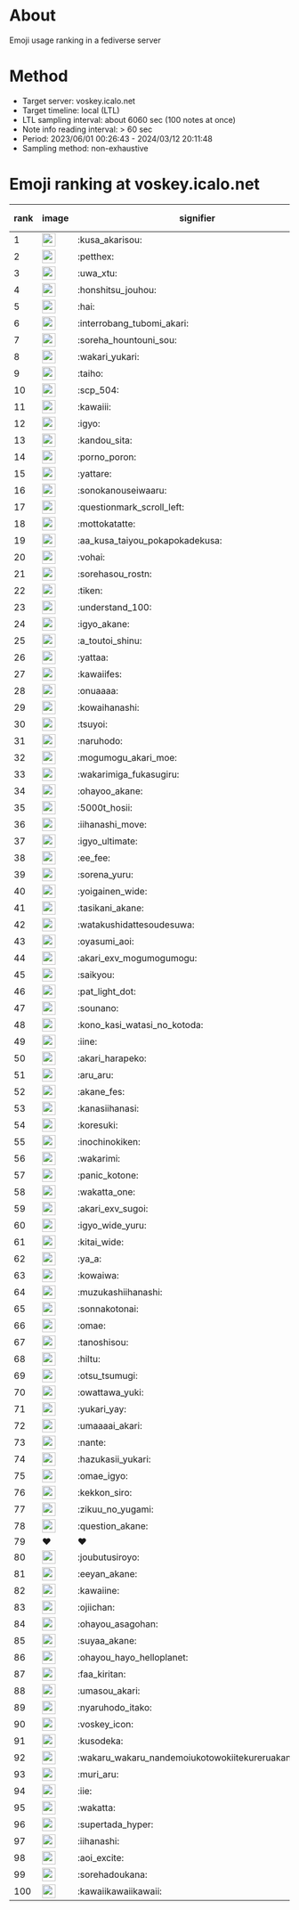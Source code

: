 # About
Emoji usage ranking in a fediverse server

# Method
- Target server: voskey.icalo.net
- Target timeline: local (LTL)
- LTL sampling interval: about 6060 sec (100 notes at once)
- Note info reading interval: > 60 sec
- Period: 2023/06/01 00:26:43 - 2024/03/12 20:11:48 
- Sampling method: non-exhaustive

# Emoji ranking at voskey.icalo.net

|rank|image|signifier|type|frequency score|
|----|----|----|----|----|
|1|<img height="24" src="https://voskey.icalo.net/emoji/kusa_akarisou.webp">|:kusa_akarisou:|custom|21474|
|2|<img height="24" src="https://voskey.icalo.net/emoji/petthex.webp">|:petthex:|custom|14455|
|3|<img height="24" src="https://voskey.icalo.net/emoji/uwa_xtu.webp">|:uwa_xtu:|custom|10591|
|4|<img height="24" src="https://voskey.icalo.net/emoji/honshitsu_jouhou.webp">|:honshitsu_jouhou:|custom|7479|
|5|<img height="24" src="https://voskey.icalo.net/emoji/hai.webp">|:hai:|custom|6891|
|6|<img height="24" src="https://voskey.icalo.net/emoji/interrobang_tubomi_akari.webp">|:interrobang_tubomi_akari:|custom|6805|
|7|<img height="24" src="https://voskey.icalo.net/emoji/soreha_hountouni_sou.webp">|:soreha_hountouni_sou:|custom|6313|
|8|<img height="24" src="https://voskey.icalo.net/emoji/wakari_yukari.webp">|:wakari_yukari:|custom|6238|
|9|<img height="24" src="https://voskey.icalo.net/emoji/taiho.webp">|:taiho:|custom|6207|
|10|<img height="24" src="https://voskey.icalo.net/emoji/scp_504.webp">|:scp_504:|custom|5112|
|11|<img height="24" src="https://voskey.icalo.net/emoji/kawaiii.webp">|:kawaiii:|custom|4930|
|12|<img height="24" src="https://voskey.icalo.net/emoji/igyo.webp">|:igyo:|custom|4157|
|13|<img height="24" src="https://voskey.icalo.net/emoji/kandou_sita.webp">|:kandou_sita:|custom|4131|
|14|<img height="24" src="https://voskey.icalo.net/emoji/porno_poron.webp">|:porno_poron:|custom|3872|
|15|<img height="24" src="https://voskey.icalo.net/emoji/yattare.webp">|:yattare:|custom|3676|
|16|<img height="24" src="https://voskey.icalo.net/emoji/sonokanouseiwaaru.webp">|:sonokanouseiwaaru:|custom|3670|
|17|<img height="24" src="https://voskey.icalo.net/emoji/questionmark_scroll_left.webp">|:questionmark_scroll_left:|custom|3642|
|18|<img height="24" src="https://voskey.icalo.net/emoji/mottokatatte.webp">|:mottokatatte:|custom|3633|
|19|<img height="24" src="https://voskey.icalo.net/emoji/aa_kusa_taiyou_pokapokadekusa.webp">|:aa_kusa_taiyou_pokapokadekusa:|custom|3633|
|20|<img height="24" src="https://voskey.icalo.net/emoji/vohai.webp">|:vohai:|custom|3500|
|21|<img height="24" src="https://voskey.icalo.net/emoji/sorehasou_rostn.webp">|:sorehasou_rostn:|custom|3389|
|22|<img height="24" src="https://voskey.icalo.net/emoji/tiken.webp">|:tiken:|custom|3320|
|23|<img height="24" src="https://voskey.icalo.net/emoji/understand_100.webp">|:understand_100:|custom|3094|
|24|<img height="24" src="https://voskey.icalo.net/emoji/igyo_akane.webp">|:igyo_akane:|custom|2797|
|25|<img height="24" src="https://voskey.icalo.net/emoji/a_toutoi_shinu.webp">|:a_toutoi_shinu:|custom|2771|
|26|<img height="24" src="https://voskey.icalo.net/emoji/yattaa.webp">|:yattaa:|custom|2692|
|27|<img height="24" src="https://voskey.icalo.net/emoji/kawaiifes.webp">|:kawaiifes:|custom|2646|
|28|<img height="24" src="https://voskey.icalo.net/emoji/onuaaaa.webp">|:onuaaaa:|custom|2582|
|29|<img height="24" src="https://voskey.icalo.net/emoji/kowaihanashi.webp">|:kowaihanashi:|custom|2558|
|30|<img height="24" src="https://voskey.icalo.net/emoji/tsuyoi.webp">|:tsuyoi:|custom|2492|
|31|<img height="24" src="https://voskey.icalo.net/emoji/naruhodo.webp">|:naruhodo:|custom|2430|
|32|<img height="24" src="https://voskey.icalo.net/emoji/mogumogu_akari_moe.webp">|:mogumogu_akari_moe:|custom|2323|
|33|<img height="24" src="https://voskey.icalo.net/emoji/wakarimiga_fukasugiru.webp">|:wakarimiga_fukasugiru:|custom|2291|
|34|<img height="24" src="https://voskey.icalo.net/emoji/ohayoo_akane.webp">|:ohayoo_akane:|custom|2246|
|35|<img height="24" src="https://voskey.icalo.net/emoji/5000t_hosii.webp">|:5000t_hosii:|custom|2234|
|36|<img height="24" src="https://voskey.icalo.net/emoji/iihanashi_move.webp">|:iihanashi_move:|custom|2109|
|37|<img height="24" src="https://voskey.icalo.net/emoji/igyo_ultimate.webp">|:igyo_ultimate:|custom|2094|
|38|<img height="24" src="https://voskey.icalo.net/emoji/ee_fee.webp">|:ee_fee:|custom|2051|
|39|<img height="24" src="https://voskey.icalo.net/emoji/sorena_yuru.webp">|:sorena_yuru:|custom|2004|
|40|<img height="24" src="https://voskey.icalo.net/emoji/yoigainen_wide.webp">|:yoigainen_wide:|custom|1964|
|41|<img height="24" src="https://voskey.icalo.net/emoji/tasikani_akane.webp">|:tasikani_akane:|custom|1902|
|42|<img height="24" src="https://voskey.icalo.net/emoji/watakushidattesoudesuwa.webp">|:watakushidattesoudesuwa:|custom|1897|
|43|<img height="24" src="https://voskey.icalo.net/emoji/oyasumi_aoi.webp">|:oyasumi_aoi:|custom|1855|
|44|<img height="24" src="https://voskey.icalo.net/emoji/akari_exv_mogumogumogu.webp">|:akari_exv_mogumogumogu:|custom|1744|
|45|<img height="24" src="https://voskey.icalo.net/emoji/saikyou.webp">|:saikyou:|custom|1717|
|46|<img height="24" src="https://voskey.icalo.net/emoji/pat_light_dot.webp">|:pat_light_dot:|custom|1659|
|47|<img height="24" src="https://voskey.icalo.net/emoji/sounano.webp">|:sounano:|custom|1619|
|48|<img height="24" src="https://voskey.icalo.net/emoji/kono_kasi_watasi_no_kotoda.webp">|:kono_kasi_watasi_no_kotoda:|custom|1602|
|49|<img height="24" src="https://voskey.icalo.net/emoji/iine.webp">|:iine:|custom|1596|
|50|<img height="24" src="https://voskey.icalo.net/emoji/akari_harapeko.webp">|:akari_harapeko:|custom|1595|
|51|<img height="24" src="https://voskey.icalo.net/emoji/aru_aru.webp">|:aru_aru:|custom|1581|
|52|<img height="24" src="https://voskey.icalo.net/emoji/akane_fes.webp">|:akane_fes:|custom|1574|
|53|<img height="24" src="https://voskey.icalo.net/emoji/kanasiihanasi.webp">|:kanasiihanasi:|custom|1525|
|54|<img height="24" src="https://voskey.icalo.net/emoji/koresuki.webp">|:koresuki:|custom|1505|
|55|<img height="24" src="https://voskey.icalo.net/emoji/inochinokiken.webp">|:inochinokiken:|custom|1487|
|56|<img height="24" src="https://voskey.icalo.net/emoji/wakarimi.webp">|:wakarimi:|custom|1476|
|57|<img height="24" src="https://voskey.icalo.net/emoji/panic_kotone.webp">|:panic_kotone:|custom|1443|
|58|<img height="24" src="https://voskey.icalo.net/emoji/wakatta_one.webp">|:wakatta_one:|custom|1383|
|59|<img height="24" src="https://voskey.icalo.net/emoji/akari_exv_sugoi.webp">|:akari_exv_sugoi:|custom|1372|
|60|<img height="24" src="https://voskey.icalo.net/emoji/igyo_wide_yuru.webp">|:igyo_wide_yuru:|custom|1365|
|61|<img height="24" src="https://voskey.icalo.net/emoji/kitai_wide.webp">|:kitai_wide:|custom|1347|
|62|<img height="24" src="https://voskey.icalo.net/emoji/ya_a.webp">|:ya_a:|custom|1265|
|63|<img height="24" src="https://voskey.icalo.net/emoji/kowaiwa.webp">|:kowaiwa:|custom|1240|
|64|<img height="24" src="https://voskey.icalo.net/emoji/muzukashiihanashi.webp">|:muzukashiihanashi:|custom|1199|
|65|<img height="24" src="https://voskey.icalo.net/emoji/sonnakotonai.webp">|:sonnakotonai:|custom|1170|
|66|<img height="24" src="https://voskey.icalo.net/emoji/omae.webp">|:omae:|custom|1163|
|67|<img height="24" src="https://voskey.icalo.net/emoji/tanoshisou.webp">|:tanoshisou:|custom|1147|
|68|<img height="24" src="https://voskey.icalo.net/emoji/hiltu.webp">|:hiltu:|custom|1118|
|69|<img height="24" src="https://voskey.icalo.net/emoji/otsu_tsumugi.webp">|:otsu_tsumugi:|custom|1118|
|70|<img height="24" src="https://voskey.icalo.net/emoji/owattawa_yuki.webp">|:owattawa_yuki:|custom|1114|
|71|<img height="24" src="https://voskey.icalo.net/emoji/yukari_yay.webp">|:yukari_yay:|custom|1105|
|72|<img height="24" src="https://voskey.icalo.net/emoji/umaaaai_akari.webp">|:umaaaai_akari:|custom|1075|
|73|<img height="24" src="https://voskey.icalo.net/emoji/nante.webp">|:nante:|custom|1059|
|74|<img height="24" src="https://voskey.icalo.net/emoji/hazukasii_yukari.webp">|:hazukasii_yukari:|custom|1059|
|75|<img height="24" src="https://voskey.icalo.net/emoji/omae_igyo.webp">|:omae_igyo:|custom|1053|
|76|<img height="24" src="https://voskey.icalo.net/emoji/kekkon_siro.webp">|:kekkon_siro:|custom|1042|
|77|<img height="24" src="https://voskey.icalo.net/emoji/zikuu_no_yugami.webp">|:zikuu_no_yugami:|custom|1040|
|78|<img height="24" src="https://voskey.icalo.net/emoji/question_akane.webp">|:question_akane:|custom|1038|
|79|❤|❤|unicode|1031|
|80|<img height="24" src="https://voskey.icalo.net/emoji/joubutusiroyo.webp">|:joubutusiroyo:|custom|1028|
|81|<img height="24" src="https://voskey.icalo.net/emoji/eeyan_akane.webp">|:eeyan_akane:|custom|1021|
|82|<img height="24" src="https://voskey.icalo.net/emoji/kawaiine.webp">|:kawaiine:|custom|1016|
|83|<img height="24" src="https://voskey.icalo.net/emoji/ojiichan.webp">|:ojiichan:|custom|1005|
|84|<img height="24" src="https://voskey.icalo.net/emoji/ohayou_asagohan.webp">|:ohayou_asagohan:|custom|994|
|85|<img height="24" src="https://voskey.icalo.net/emoji/suyaa_akane.webp">|:suyaa_akane:|custom|988|
|86|<img height="24" src="https://voskey.icalo.net/emoji/ohayou_hayo_helloplanet.webp">|:ohayou_hayo_helloplanet:|custom|988|
|87|<img height="24" src="https://voskey.icalo.net/emoji/faa_kiritan.webp">|:faa_kiritan:|custom|983|
|88|<img height="24" src="https://voskey.icalo.net/emoji/umasou_akari.webp">|:umasou_akari:|custom|983|
|89|<img height="24" src="https://voskey.icalo.net/emoji/nyaruhodo_itako.webp">|:nyaruhodo_itako:|custom|972|
|90|<img height="24" src="https://voskey.icalo.net/emoji/voskey_icon.webp">|:voskey_icon:|custom|961|
|91|<img height="24" src="https://voskey.icalo.net/emoji/kusodeka.webp">|:kusodeka:|custom|948|
|92|<img height="24" src="https://voskey.icalo.net/emoji/wakaru_wakaru_nandemoiukotowokiitekureruakanetyan.webp">|:wakaru_wakaru_nandemoiukotowokiitekureruakanetyan:|custom|947|
|93|<img height="24" src="https://voskey.icalo.net/emoji/muri_aru.webp">|:muri_aru:|custom|945|
|94|<img height="24" src="https://voskey.icalo.net/emoji/iie.webp">|:iie:|custom|944|
|95|<img height="24" src="https://voskey.icalo.net/emoji/wakatta.webp">|:wakatta:|custom|936|
|96|<img height="24" src="https://voskey.icalo.net/emoji/supertada_hyper.webp">|:supertada_hyper:|custom|925|
|97|<img height="24" src="https://voskey.icalo.net/emoji/iihanashi.webp">|:iihanashi:|custom|914|
|98|<img height="24" src="https://voskey.icalo.net/emoji/aoi_excite.webp">|:aoi_excite:|custom|906|
|99|<img height="24" src="https://voskey.icalo.net/emoji/sorehadoukana.webp">|:sorehadoukana:|custom|901|
|100|<img height="24" src="https://voskey.icalo.net/emoji/kawaiikawaiikawaii.webp">|:kawaiikawaiikawaii:|custom|896|
